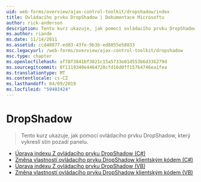 ```yaml
---
uid: web-forms/overview/ajax-control-toolkit/dropshadow/index
title: Ovládacího prvku DropShadow | Dokumentace Microsoftu
author: rick-anderson
description: Tento kurz ukazuje, jak pomocí ovládacího prvku DropShadow, který vykreslí stín pozadí panelu.
ms.author: riande
ms.date: 11/14/2011
ms.assetid: ccd48877-ed83-43fe-9b3b-ed8855e58833
msc.legacyurl: /web-forms/overview/ajax-control-toolkit/dropshadow
msc.type: chapter
ms.openlocfilehash: af78f3841bf3021c15a5733e01d553b6d336279d
ms.sourcegitcommit: 0f1119340e4464720cfd16d0ff15764746ea1fea
ms.translationtype: MT
ms.contentlocale: cs-CZ
ms.lasthandoff: 04/09/2019
ms.locfileid: "59402424"
---
```

# <a name="dropshadow"></a>DropShadow

> Tento kurz ukazuje, jak pomocí ovládacího prvku DropShadow, který vykreslí stín pozadí panelu.


- [Úprava indexu Z ovládacího prvku DropShadow (C#)](adjusting-the-z-index-of-a-dropshadow-cs.md)
- [Změna vlastností ovládacího prvku DropShadow klientským kódem (C#)](manipulating-dropshadow-properties-from-client-code-cs.md)
- [Úprava indexu Z ovládacího prvku DropShadow (VB)](adjusting-the-z-index-of-a-dropshadow-vb.md)
- [Změna vlastností ovládacího prvku DropShadow klientským kódem (VB)](manipulating-dropshadow-properties-from-client-code-vb.md)
